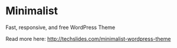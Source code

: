 # Minimalist
Fast, responsive, and free WordPress Theme

Read more here: http://techslides.com/minimalist-wordpress-theme
